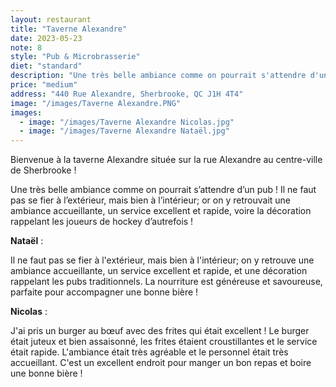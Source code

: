 ```yaml
---
layout: restaurant
title: "Taverne Alexandre"
date: 2023-05-23
note: 8
style: "Pub & Microbrasserie"
diet: "standard"
description: "Une très belle ambiance comme on pourrait s'attendre d'un pub !"
price: "medium"
address: "440 Rue Alexandre, Sherbrooke, QC J1H 4T4"
image: "/images/Taverne Alexandre.PNG"
images:
  - image: "/images/Taverne Alexandre Nicolas.jpg"
  - image: "/images/Taverne Alexandre Nataël.jpg"
---
```


Bienvenue à la taverne Alexandre située sur la rue Alexandre au centre-ville de Sherbrooke !

Une très belle ambiance comme on pourrait s’attendre d’un pub ! Il ne faut pas se fier à l’extérieur, mais bien à l’intérieur; or on y retrouvait une ambiance accueillante, un service excellent et rapide, voire la décoration rappelant les joueurs de hockey d’autrefois !

**Nataël** :

Il ne faut pas se fier à l'extérieur, mais bien à l'intérieur; on y retrouve une ambiance accueillante, un service excellent et rapide, et une décoration rappelant les pubs traditionnels. La nourriture est généreuse et savoureuse, parfaite pour accompagner une bonne bière !

**Nicolas** :

J'ai pris un burger au bœuf avec des frites qui était excellent ! Le burger était juteux et bien assaisonné, les frites étaient croustillantes et le service était rapide. L'ambiance était très agréable et le personnel était très accueillant. C'est un excellent endroit pour manger un bon repas et boire une bonne bière ! 